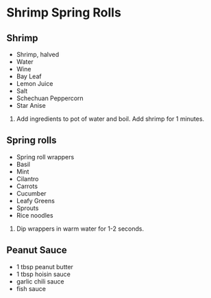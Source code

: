 # Shrimp Spring Rolls

## Shrimp

* Shrimp, halved
* Water
* Wine
* Bay Leaf
* Lemon Juice
* Salt
* Schechuan Peppercorn
* Star Anise

1. Add ingredients to pot of water and boil. Add shrimp for 1 minutes.

## Spring rolls

* Spring roll wrappers
* Basil
* Mint
* Cilantro
* Carrots
* Cucumber
* Leafy Greens
* Sprouts
* Rice noodles

1. Dip wrappers in warm water for 1-2 seconds.

## Peanut Sauce

* 1 tbsp peanut butter
* 1 tbsp hoisin sauce
* garlic chili sauce
* fish sauce
